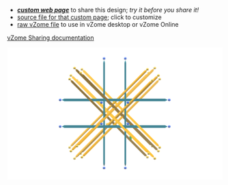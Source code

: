 
 - [***custom web page***][post] to share this design; *try it before you share it!*
 - [source file for that custom page][source]; click to customize
 - [raw vZome file][raw] to use in vZome desktop or vZome Online

[vZome Sharing documentation](https://vzome.github.io/vzome/sharing.html#how-it-works)

![Image](<Tetraxis-3-axis-hybrid-sticks.png>)


[post]: <https://John-Kostick.github.io/vzome-sharing/2022/02/17/Tetraxis-3-axis-hybrid-sticks-08-41-21.html>
[source]: <https://github.com/John-Kostick/vzome-sharing/edit/main/_posts/2022-02-17-Tetraxis-3-axis-hybrid-sticks-08-41-21.md>
[raw]: <https://raw.githubusercontent.com/John-Kostick/vzome-sharing/main/2022/02/17/08-41-21-Tetraxis-3-axis-hybrid-sticks/Tetraxis-3-axis-hybrid-sticks.vZome>